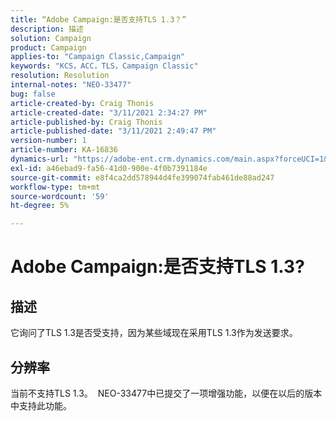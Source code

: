 ```yaml
---
title: “Adobe Campaign:是否支持TLS 1.3？”
description: 描述
solution: Campaign
product: Campaign
applies-to: "Campaign Classic,Campaign"
keywords: "KCS，ACC，TLS，Campaign Classic"
resolution: Resolution
internal-notes: "NEO-33477"
bug: false
article-created-by: Craig Thonis
article-created-date: "3/11/2021 2:34:27 PM"
article-published-by: Craig Thonis
article-published-date: "3/11/2021 2:49:47 PM"
version-number: 1
article-number: KA-16836
dynamics-url: "https://adobe-ent.crm.dynamics.com/main.aspx?forceUCI=1&pagetype=entityrecord&etn=knowledgearticle&id=438996dd-7682-eb11-a812-000d3a3b2c6b"
exl-id: a46ebad9-fa56-41d0-900e-4f0b7391184e
source-git-commit: e8f4ca2dd578944d4fe399074fab461de88ad247
workflow-type: tm+mt
source-wordcount: '59'
ht-degree: 5%

---
```


# Adobe Campaign:是否支持TLS 1.3?

## 描述


它询问了TLS 1.3是否受支持，因为某些域现在采用TLS 1.3作为发送要求。


## 分辨率


当前不支持TLS 1.3。  NEO-33477中已提交了一项增强功能，以便在以后的版本中支持此功能。
